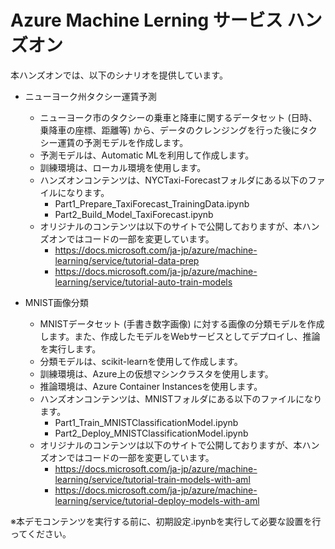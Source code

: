 # Azure Machine Lerning サービス ハンズオン

本ハンズオンでは、以下のシナリオを提供しています。

- ニューヨーク州タクシー運賃予測
    - ニューヨーク市のタクシーの乗車と降車に関するデータセット (日時、乗降車の座標、距離等) から、データのクレンジングを行った後にタクシー運賃の予測モデルを作成します。
    - 予測モデルは、Automatic MLを利用して作成します。
    - 訓練環境は、ローカル環境を使用します。
    - ハンズオンコンテンツは、NYCTaxi-Forecastフォルダにある以下のファイルになります。
        - Part1_Prepare_TaxiForecast_TrainingData.ipynb
        - Part2_Build_Model_TaxiForecast.ipynb
    - オリジナルのコンテンツは以下のサイトで公開しておりますが、本ハンズオンではコードの一部を変更しています。
        - https://docs.microsoft.com/ja-jp/azure/machine-learning/service/tutorial-data-prep
        - https://docs.microsoft.com/ja-jp/azure/machine-learning/service/tutorial-auto-train-models

- MNIST画像分類
    - MNISTデータセット (手書き数字画像) に対する画像の分類モデルを作成します。また、作成したモデルをWebサービスとしてデプロイし、推論を実行します。
    - 分類モデルは、scikit-learnを使用して作成します。
    - 訓練環境は、Azure上の仮想マシンクラスタを使用します。
    - 推論環境は、Azure Container Instancesを使用します。
    - ハンズオンコンテンツは、MNISTフォルダにある以下のファイルになります。
        - Part1_Train_MNISTClassificationModel.ipynb
        - Part2_Deploy_MNISTClassificationModel.ipynb
    - オリジナルのコンテンツは以下のサイトで公開しておりますが、本ハンズオンではコードの一部を変更しています。
        - https://docs.microsoft.com/ja-jp/azure/machine-learning/service/tutorial-train-models-with-aml
        - https://docs.microsoft.com/ja-jp/azure/machine-learning/service/tutorial-deploy-models-with-aml

※本デモコンテンツを実行する前に、初期設定.ipynbを実行して必要な設置を行ってください。